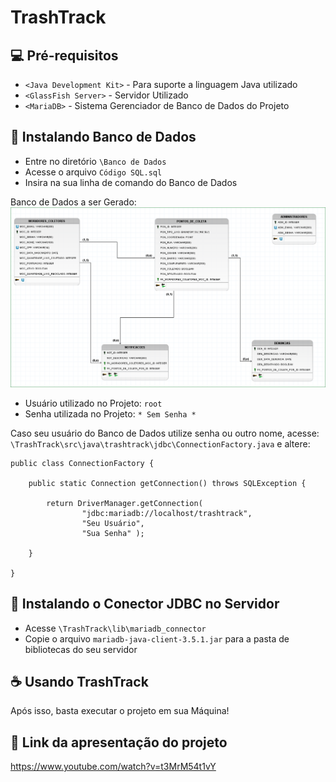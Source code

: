 # TrashTrack

## 💻 Pré-requisitos

- `<Java Development Kit>` - Para suporte a linguagem Java utilizado
- `<GlassFish Server>` - Servidor Utilizado
- `<MariaDB>` - Sistema Gerenciador de Banco de Dados do Projeto

## 🚀 Instalando Banco de Dados

- Entre no diretório `\Banco de Dados`
- Acesse o arquivo `Código SQL.sql`
- Insira na sua linha de comando do Banco de Dados

Banco de Dados a ser Gerado:
<img src="database/imagemBancoLogico.png" alt="Visualização Lógica do Banco de Dados">

- Usuário utilizado no Projeto: `root`
- Senha utilizada no Projeto: `* Sem Senha *`

Caso seu usuário do Banco de Dados utilize senha ou outro nome, acesse: `\TrashTrack\src\java\trashtrack\jdbc\ConnectionFactory.java` e altere:

```
public class ConnectionFactory {
    
    public static Connection getConnection() throws SQLException {
        
        return DriverManager.getConnection( 
                "jdbc:mariadb://localhost/trashtrack",
                "Seu Usuário",
                "Sua Senha" );
        
    }
    
}
```

## 🤝 Instalando o Conector JDBC no Servidor

- Acesse `\TrashTrack\lib\mariadb_connector` 
- Copie o arquivo `mariadb-java-client-3.5.1.jar` para a pasta de bibliotecas do seu servidor

## ☕ Usando TrashTrack

Após isso, basta executar o projeto em sua Máquina!

## 🎥 Link da apresentação do projeto

https://www.youtube.com/watch?v=t3MrM54t1vY

